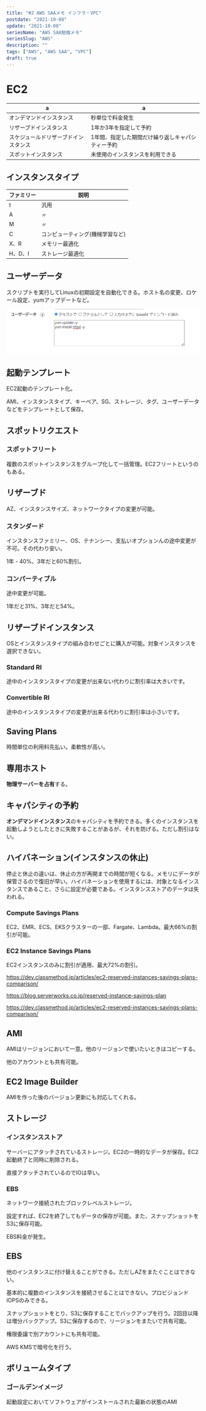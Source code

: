 ```yaml
---
title: "#2 AWS SAAメモ インフラ・VPC"
postdate: "2021-10-08"
update: "2021-10-08"
seriesName: "AWS SAA勉強メモ"
seriesSlug: "AWS"
description: ""
tags: ["AWS", "AWS SAA", "VPC"]
draft: true
---
```


# EC2

|a|a|
|---|---|
|オンデマンドインスタンス|秒単位で料金発生|
|リザーブドインスタンス|1年か3年を指定して予約|
|スケジュールドリザーブドインスタンス|1年間、指定した期間だけ繰り返しキャパシティー予約|
|スポットインスタンス|未使用のインスタンスを利用できる|

## インスタンスタイプ

|ファミリー|説明|
|---|---|
|t|汎用|
|A|〃|
|M|〃|
|C|コンピューティング(機械学習など)|
|X、R|メモリー最適化|
|H、D、I|ストレージ最適化|

## ユーザーデータ

スクリプトを実行してLinuxの初期設定を自動化できる。ホスト名の変更、ロケール設定、yumアップデートなど。

![](./images/userdata.png)

## 起動テンプレート

EC2起動のテンプレート化。

AMI、インスタンスタイプ、キーペア、SG、ストレージ、タグ、ユーザーデータなどをテンプレートとして保存。

## スポットリクエスト

### スポットフリート

複数のスポットインスタンスをグループ化して一括管理。EC2フリートというのもある。

## リザーブド

AZ、インスタンスサイズ、ネットワークタイプの変更が可能。

### スタンダード

インスタンスファミリー、OS、テナンシー、支払いオプションんの途中変更が不可。その代わり安い。

1年 - 40%、3年だと60%割引。

### コンパーティブル

途中変更が可能。

1年だと31%、3年だと54%。

## リザーブドインスタンス

OSとインスタンスタイプの組み合わせごとに購入が可能。対象インスタンスを選択できない。

### Standard RI

途中のインスタンスタイプの変更が出来ない代わりに割引率は大きいです。

### Convertible RI

途中のインスタンスタイプの変更が出来る代わりに割引率は小さいです。

## Saving Plans

時間単位の利用料先払い。柔軟性が高い。

## 専用ホスト

**物理サーバーを占有**する。

## キャパシティの予約

**オンデマンドインスタンス**のキャパシティを予約できる。多くのインスタンスを起動しようとしたときに失敗することがあるが、それを防げる。ただし割引はない。

## ハイバネーション(インスタンスの休止)

停止と休止の違いは、休止の方が再開までの時間が短くなる。メモリにデータが保管さるので復旧が早い。ハイバネーションを使用するには、対象となるインスタンスであること、さらに設定が必要である。インスタンスストアのデータは失われる。

### Compute Savings Plans

EC2、EMR、ECS、EKSクラスターの一部、Fargate、Lambda。最大66%の割引が可能。

### EC2 Instance Savings Plans

EC2インスタンスのみに割引が適用、最大72%の割引。

https://dev.classmethod.jp/articles/ec2-reserved-instances-savings-plans-comparison/

https://blog.serverworks.co.jp/reserved-instance-savings-plan

https://dev.classmethod.jp/articles/ec2-reserved-instances-savings-plans-comparison/

## AMI

AMIはリージョンにおいて一意。他のリージョンで使いたいときはコピーする。

他のアカウントとも共有可能。

## EC2 Image Builder

AMIを作った後のバージョン更新にも対応してくれる。




## ストレージ

### インスタンスストア

サーバーにアタッチされているストレージ。EC2の一時的なデータが保存。EC2起動終了と同時に削除される。

直接アタッチされているのでIOは早い。

### EBS

ネットワーク接続されたブロックレベルストレージ。

設定すれば、EC2を終了してもデータの保存が可能。また、スナップショットをS3に保存可能。

EBS料金が発生。

## EBS

他のインスタンスに付け替えることができる。ただしAZをまたぐことはできない。

基本的に複数のインスタンスを接続させることはできない。プロビジョンドIOPSのみできる。

スナップショットをとり、S3に保存することでバックアップを行う。2回目以降は増分バックアップ。S3に保存するので、リージョンをまたいで共有可能。

権限委譲で別アカウントにも共有可能。

AWS KMSで暗号化を行う。

## ボリュームタイプ

### ゴールデンイメージ

起動設定においてソフトウェアがインストールされた最新の状態のAMI

